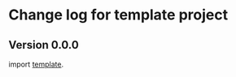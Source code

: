 # Change log for template project

## Version 0.0.0 

import [template](https://github.com/jappeace/template).

